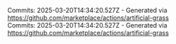 Commits: 2025-03-20T14:34:20.527Z - Generated via https://github.com/marketplace/actions/artificial-grass
<br>
Commits: 2025-03-20T14:34:20.527Z - Generated via https://github.com/marketplace/actions/artificial-grass
<br>
